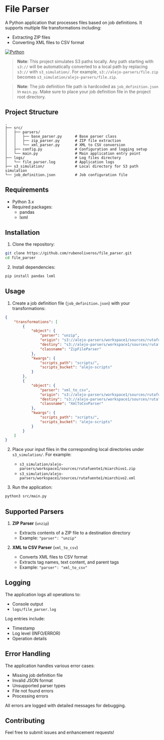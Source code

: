 # File Parser

A Python application that processes files based on job definitions. It supports multiple file transformations including:
- Extracting ZIP files
- Converting XML files to CSV format

[![Python](https://img.shields.io/badge/Python-100%25-blue)](https://github.com/rubenoliveros/file_parser)

> **Note**: This project simulates S3 paths locally. Any path starting with `s3://` will be automatically converted to a local path by replacing `s3://` with `s3_simulation/`. For example, `s3://alejo-parsers/file.zip` becomes `s3_simulation/alejo-parsers/file.zip`.

> **Note**: The job definition file path is hardcoded as `job_definition.json` in `main.py`. Make sure to place your job definition file in the project root directory.

## Project Structure

```
.
├── src/
│   ├── parsers/
│   │   ├── base_parser.py      # Base parser class
│   │   ├── zip_parser.py       # ZIP file extraction
│   │   └── xml_parser.py       # XML to CSV conversion
│   ├── config.py               # Configuration and logging setup
│   └── main.py                 # Main application entry point
├── logs/                       # Log files directory
│   └── file_parser.log         # Application logs
├── s3_simulation/              # Local directory for S3 path simulation
└── job_definition.json         # Job configuration file
```

## Requirements

- Python 3.x
- Required packages:
  - pandas
  - lxml

## Installation

1. Clone the repository:
```bash
git clone https://github.com/rubenoliveros/file_parser.git
cd file_parser
```

2. Install dependencies:
```bash
pip install pandas lxml
```

## Usage

1. Create a job definition file (`job_definition.json`) with your transformations:
```json
{
    "transformations": [
        {
            "object": {
                "parser": "unzip",
                "origin": "s3://alejo-parsers/workspace1/sources/rutafuente1/miarchivo1.zip",
                "destiny": "s3://alejo-parsers/workspace1/sources/rutafuente2/",
                "classname": "ZipFileParser"
            },
            "kwargs": {
                "scripts_path": "scripts/",
                "scripts_bucket": "alejo-scripts"
            }
        },
        {
            "object": {
                "parser": "xml_to_csv",
                "origin": "s3://alejo-parsers/workspace1/sources/rutafuente1/miarchivo2.xml",
                "destiny": "s3://alejo-parsers/workspace1/sources/rutafuente2/",
                "classname": "XmlToCsvParser"
            },
            "kwargs": {
                "scripts_path": "scripts/",
                "scripts_bucket": "alejo-scripts"
            }
        }
    ]
}
```

2. Place your input files in the corresponding local directories under `s3_simulation/`. For example:
   - `s3_simulation/alejo-parsers/workspace1/sources/rutafuente1/miarchivo1.zip`
   - `s3_simulation/alejo-parsers/workspace1/sources/rutafuente1/miarchivo2.xml`

3. Run the application:
```bash
python3 src/main.py
```

## Supported Parsers

1. **ZIP Parser** (`unzip`)
   - Extracts contents of a ZIP file to a destination directory
   - Example: `"parser": "unzip"`

2. **XML to CSV Parser** (`xml_to_csv`)
   - Converts XML files to CSV format
   - Extracts tag names, text content, and parent tags
   - Example: `"parser": "xml_to_csv"`

## Logging

The application logs all operations to:
- Console output
- `logs/file_parser.log`

Log entries include:
- Timestamp
- Log level (INFO/ERROR)
- Operation details

## Error Handling

The application handles various error cases:
- Missing job definition file
- Invalid JSON format
- Unsupported parser types
- File not found errors
- Processing errors

All errors are logged with detailed messages for debugging.

## Contributing

Feel free to submit issues and enhancement requests! 